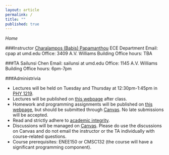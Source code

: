 ```yaml
---
layout: article
permalink: /
title: ""
published: true
---
```


*Home*

###Instructor
[Charalampos (Babis) Papamanthou](http://www.ece.umd.edu/~cpap) 
ECE Department
Email: cpap at umd.edu
Office: 3409 A.V. Williams Building
Office hours: TBA

###TA
Sailunsi Chen
Email: sailunsi at umd.edu
Office: 1145 A.V. Williams Building
Office hours: 6pm-7pm

###Administrivia

*	Lectures will be held on Tuesday and Thursday at 12:30pm-1:45pm in [PHY 1219](https://www.google.com/maps/@38.987773,-76.940372,3a,75y,41.89h,90t/data=!3m4!1e1!3m2!1sh1Lh8S4IT3gdKSn3bGlEVQ!2e0).
*	Lectures will be published on [this webpage](http://enee459c.github.io/lectures/) after class.
*	Homework and programming assignments will be published on [this webpage](http://enee459c.github.io/homeworks/), but should be submitted through [Canvas](https://umd.instructure.com/login). No late submissions will be accepted.
*	Read and strictly adhere to [academic integrity](http://www.faculty.umd.edu/teach/integrity.html). 
*	Discussions will be managed on [Canvas](https://umd.instructure.com/login). Please do use the discussions on Canvas and do not email the instructor or the TA individually with course-related questions.
*	Course prerequisites: ENEE150 or CMSC132 (the course will have a significant programming component).